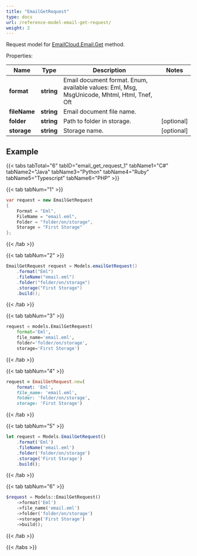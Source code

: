```yaml
---
title: "EmailGetRequest"
type: docs
url: /reference-model-email-get-request/
weight: 2
---
```


Request model for [EmailCloud.Email.Get](/email/reference-email-api/#get) method.

Properties:

Name | Type | Description | Notes
---- | ---- | ----------- | -----
**format** |**string**|Email document format. Enum, available values: Eml, Msg, MsgUnicode, Mhtml, Html, Tnef, Oft |
**fileName** |**string**|Email document file name. |
**folder** |**string**|Path to folder in storage. |[optional] 
**storage** |**string**|Storage name. |[optional] 

## Example

{{< tabs tabTotal="6" tabID="email_get_request_1" tabName1="C#" tabName2="Java" tabName3="Python" tabName4="Ruby" tabName5="Typescript" tabName6="PHP" >}}

{{< tab tabNum="1" >}}

```csharp
var request = new EmailGetRequest
{ 
    Format = "Eml",
    FileName = "email.eml",
    Folder = "folder/on/storage",
    Storage = "First Storage"
};
```

{{< /tab >}}

{{< tab tabNum="2" >}}

```java
EmailGetRequest request = Models.emailGetRequest()
    .format("Eml")
    .fileName("email.eml")
    .folder("folder/on/storage")
    .storage("First Storage")
    .build();
```

{{< /tab >}}

{{< tab tabNum="3" >}}

```python
request = models.EmailGetRequest(
    format='Eml',
    file_name='email.eml',
    folder='folder/on/storage',
    storage='First Storage')
```

{{< /tab >}}

{{< tab tabNum="4" >}}

```ruby
request = EmailGetRequest.new(
    format: 'Eml',
    file_name: 'email.eml',
    folder: 'folder/on/storage',
    storage: 'First Storage')
```

{{< /tab >}}

{{< tab tabNum="5" >}}

```typescript
let request = Models.EmailGetRequest()
    .format('Eml')
    .fileName('email.eml')
    .folder('folder/on/storage')
    .storage('First Storage')
    .build();
```

{{< /tab >}}

{{< tab tabNum="6" >}}

```php
$request = Models::EmailGetRequest()
    ->format('Eml')
    ->file_name('email.eml')
    ->folder('folder/on/storage')
    ->storage('First Storage')
    ->build();
```

{{< /tab >}}

{{< /tabs >}}

